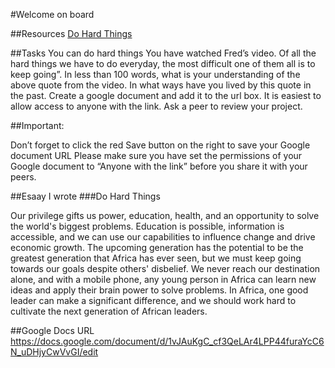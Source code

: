 #Welcome on board

##Resources
[Do Hard Things](https://youtu.be/-QObEqKvSIg)


##Tasks
You can do hard things
You have watched Fred’s video.
Of all the hard things we have to do everyday, the most difficult one of them all is to keep going”. In less than 100 words, what is your understanding of the above quote from the video. In what ways have you lived by this quote in the past.
Create a google document and add it to the url box. It is easiest to allow access to anyone with the link.
Ask a peer to review your project.

##Important:

Don’t forget to click the red Save button on the right to save your Google document URL
Please make sure you have set the permissions of your Google document to “Anyone with the link” before you share it with your peers.


##Esaay I wrote
###Do Hard Things

Our privilege gifts us power, education, health, and an opportunity to solve the world's biggest problems. 
Education is possible, information is accessible, and we can use our capabilities to influence change and drive economic growth. 
The upcoming generation has the potential to be the greatest generation that Africa has ever seen, but we must keep going towards our goals despite others' disbelief. 
We never reach our destination alone, and with a mobile phone, any young person in Africa can learn new ideas and apply their brain power to solve problems. 
In Africa, one good leader can make a significant difference, and we should work hard to cultivate the next generation of African leaders.

##Google Docs URL
https://docs.google.com/document/d/1vJAuKgC_cf3QeLAr4LPP44furaYcC6N_uDHjyCwVvGI/edit
